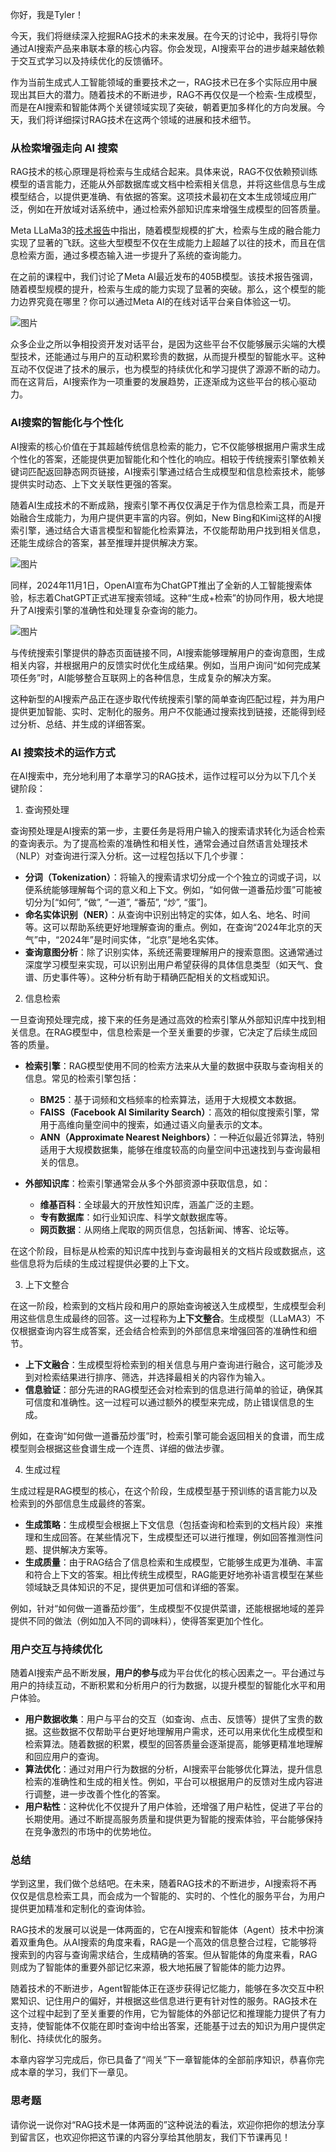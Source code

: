 你好，我是Tyler！

今天，我们将继续深入挖掘RAG技术的未来发展。在今天的讨论中，我将引导你通过AI搜索产品来串联本章的核心内容。你会发现，AI搜索平台的进步越来越依赖于交互式学习以及持续优化的反馈循环。

作为当前生成式人工智能领域的重要技术之一，RAG技术已在多个实际应用中展现出其巨大的潜力。随着技术的不断进步，RAG不再仅仅是一个检索-生成模型，而是在AI搜索和智能体两个关键领域实现了突破，朝着更加多样化的方向发展。今天，我们将详细探讨RAG技术在这两个领域的进展和技术细节。

### 从检索增强走向 AI 搜索

RAG技术的核心原理是将检索与生成结合起来。具体来说，RAG不仅依赖预训练模型的语言能力，还能从外部数据库或文档中检索相关信息，并将这些信息与生成模型结合，以提供更准确、有依据的答案。这项技术最初在文本生成领域应用广泛，例如在开放域对话系统中，通过检索外部知识库来增强生成模型的回答质量。

Meta LLaMa3的[技术报告](https://arxiv.org/abs/2407.21783)中指出，随着模型规模的扩大，检索与生成的融合能力实现了显著的飞跃。这些大型模型不仅在生成能力上超越了以往的技术，而且在信息检索方面，通过多模态输入进一步提升了系统的查询能力。

在之前的课程中，我们讨论了Meta AI最近发布的405B模型。该技术报告强调，随着模型规模的提升，检索与生成的能力实现了显著的突破。那么，这个模型的能力边界究竟在哪里？你可以通过Meta AI的在线对话平台亲自体验这一切。

![图片](https://static001.geekbang.org/resource/image/96/56/963248a0142e3a2e54b83f8c93115156.png?wh=1400x725 "Meta AI LlaMa 405B 体验入口")

众多企业之所以争相投资开发对话平台，是因为这些平台不仅能够展示尖端的大模型技术，还能通过与用户的互动积累珍贵的数据，从而提升模型的智能水平。这种互动不仅促进了技术的展示，也为模型的持续优化和学习提供了源源不断的动力。而在这背后，AI搜索作为一项重要的发展趋势，正逐渐成为这些平台的核心驱动力。

### AI搜索的智能化与个性化

AI搜索的核心价值在于其超越传统信息检索的能力，它不仅能够根据用户需求生成个性化的答案，还能提供更加智能化和个性化的响应。相较于传统搜索引擎依赖关键词匹配返回静态网页链接，AI搜索引擎通过结合生成模型和信息检索技术，能够提供实时动态、上下文关联性更强的答案。

随着AI生成技术的不断成熟，搜索引擎不再仅仅满足于作为信息检索工具，而是开始融合生成能力，为用户提供更丰富的内容。例如，New Bing和Kimi这样的AI搜索引擎，通过结合大语言模型和智能化检索算法，不仅能帮助用户找到相关信息，还能生成综合的答案，甚至推理并提供解决方案。

![图片](https://static001.geekbang.org/resource/image/4a/2b/4ac4de111361a452ffc9751dcd36022b.png?wh=1920x1080 "New Bing")

同样，2024年11月1日，OpenAI宣布为ChatGPT推出了全新的人工智能搜索体验，标志着ChatGPT正式进军搜索领域。这种“生成+检索”的协同作用，极大地提升了AI搜索引擎的准确性和处理复杂查询的能力。

![图片](https://static001.geekbang.org/resource/image/c0/88/c05ffd0488beb532e47c62b487c3ba88.png?wh=1920x1080 "ChatGPT Search")

与传统搜索引擎提供的静态页面链接不同，AI搜索能够理解用户的查询意图，生成相关内容，并根据用户的反馈实时优化生成结果。例如，当用户询问“如何完成某项任务”时，AI能够整合互联网上的各种信息，生成复杂的解决方案。

这种新型的AI搜索产品正在逐步取代传统搜索引擎的简单查询匹配过程，并为用户提供更加智能、实时、定制化的服务。用户不仅能通过搜索找到链接，还能得到经过分析、总结、并生成的详细答案。

### AI 搜索技术的运作方式

在AI搜索中，充分地利用了本章学习的RAG技术，运作过程可以分为以下几个关键阶段：

1. 查询预处理

查询预处理是AI搜索的第一步，主要任务是将用户输入的搜索请求转化为适合检索的查询表示。为了提高检索的准确性和相关性，通常会通过自然语言处理技术（NLP）对查询进行深入分析。这一过程包括以下几个步骤：

- **分词（Tokenization）**：将输入的搜索请求切分成一个个独立的词或子词，以便系统能够理解每个词的意义和上下文。例如，“如何做一道番茄炒蛋”可能被切分为\[“如何”, “做”, “一道”, “番茄”, “炒”, “蛋”]。
- **命名实体识别（NER）**：从查询中识别出特定的实体，如人名、地名、时间等。这可以帮助系统更好地理解查询的重点。例如，在查询“2024年北京的天气”中，“2024年”是时间实体，“北京”是地名实体。
- **查询意图分析**：除了识别实体，系统还需要理解用户的搜索意图。这通常通过深度学习模型来实现，可以识别出用户希望获得的具体信息类型（如天气、食谱、历史事件等）。这种分析有助于精确匹配相关的文档或知识。

<!--THE END-->

2. 信息检索

一旦查询预处理完成，接下来的任务是通过高效的检索引擎从外部知识库中找到相关信息。在RAG模型中，信息检索是一个至关重要的步骤，它决定了后续生成回答的质量。

- **检索引擎**：RAG模型使用不同的检索方法来从大量的数据中获取与查询相关的信息。常见的检索引擎包括：
  
  - **BM25**：基于词频和文档频率的检索算法，适用于大规模文本数据。
  - **FAISS（Facebook AI Similarity Search）**：高效的相似度搜索引擎，常用于高维向量空间中的搜索，如通过语义向量表示的文本。
  - **ANN（Approximate Nearest Neighbors）**：一种近似最近邻算法，特别适用于大规模数据集，能够在维度较高的向量空间中迅速找到与查询最相关的信息。
- **外部知识库**：检索引擎通常会从多个外部资源中获取信息，如：
  
  - **维基百科**：全球最大的开放性知识库，涵盖广泛的主题。
  - **专有数据库**：如行业知识库、科学文献数据库等。
  - **网页数据**：从网络上爬取的网页信息，包括新闻、博客、论坛等。

在这个阶段，目标是从检索的知识库中找到与查询最相关的文档片段或数据点，这些信息将为后续的生成过程提供必要的上下文。

3. 上下文整合

在这一阶段，检索到的文档片段和用户的原始查询被送入生成模型，生成模型会利用这些信息生成最终的回答。这一过程称为**上下文整合**。生成模型（LLaMA3）不仅根据查询内容生成答案，还会结合检索到的外部信息来增强回答的准确性和细节。

- **上下文融合**：生成模型将检索到的相关信息与用户查询进行融合，这可能涉及到对检索结果进行排序、筛选，并选择最相关的内容作为输入。
- **信息验证**：部分先进的RAG模型还会对检索到的信息进行简单的验证，确保其可信度和准确性。这一过程可以通过额外的模型来完成，防止错误信息的生成。

例如，在查询“如何做一道番茄炒蛋”时，检索引擎可能会返回相关的食谱，而生成模型则会根据这些食谱生成一个连贯、详细的做法步骤。

4. 生成过程

生成过程是RAG模型的核心，在这个阶段，生成模型基于预训练的语言能力以及检索到的外部信息生成最终的答案。

- **生成策略**：生成模型会根据上下文信息（包括查询和检索到的文档片段）来推理和生成回答。在某些情况下，生成模型还可以进行推理，例如回答推测性问题、提供解决方案等。
- **生成质量**：由于RAG结合了信息检索和生成模型，它能够生成更为准确、丰富和符合上下文的答案。相比传统生成模型，RAG能更好地弥补语言模型在某些领域缺乏具体知识的不足，提供更加可信和详细的答案。

例如，针对“如何做一道番茄炒蛋”，生成模型不仅提供菜谱，还能根据地域的差异提供不同的做法（例如加入不同的调味料），使得答案更加个性化。

### 用户交互与持续优化

随着AI搜索产品不断发展，**用户的参与**成为平台优化的核心因素之一。平台通过与用户的持续互动，不断积累和分析用户的行为数据，以提升模型的智能化水平和用户体验。

- **用户数据收集**：用户与平台的交互（如查询、点击、反馈等）提供了宝贵的数据。这些数据不仅帮助平台更好地理解用户需求，还可以用来优化生成模型和检索算法。随着数据的积累，模型的回答质量会逐渐提高，能够更精准地理解和回应用户的查询。
- **算法优化**：通过对用户行为数据的分析，AI搜索平台能够优化算法，提升信息检索的准确性和生成的相关性。例如，平台可以根据用户的反馈对生成内容进行调整，进一步改善个性化的答案。
- **用户粘性**：这种优化不仅提升了用户体验，还增强了用户粘性，促进了平台的长期使用。通过不断提高服务质量和提供更为智能的搜索体验，平台能够保持在竞争激烈的市场中的优势地位。

### 总结

学到这里，我们做个总结吧。在未来，随着RAG技术的不断进步，AI搜索将不再仅仅是信息检索工具，而会成为一个智能的、实时的、个性化的服务平台，为用户提供更加精准和定制化的查询体验。

RAG技术的发展可以说是一体两面的，它在AI搜索和智能体（Agent）技术中扮演着双重角色。从AI搜索的角度来看，RAG是一个高效的信息整合过程，它能够将搜索到的内容与查询需求结合，生成精确的答案。但从智能体的角度来看，RAG则成为了智能体的重要外部记忆来源，极大地拓展了智能体的能力边界。

随着技术的不断进步，Agent智能体正在逐步获得记忆能力，能够在多次交互中积累知识、记住用户的偏好，并根据这些信息进行更有针对性的服务。RAG技术在这个过程中起到了至关重要的作用，它为智能体的外部记忆和推理能力提供了有力支持，使智能体不仅能在即时查询中给出答案，还能基于过去的知识为用户提供定制化、持续优化的服务。

本章内容学习完成后，你已具备了“闯关”下一章智能体的全部前序知识，恭喜你完成本章的学习，我们下一章见。

### 思考题

请你说一说你对“RAG技术是一体两面的”这种说法的看法，欢迎你把你的想法分享到留言区，也欢迎你把这节课的内容分享给其他朋友，我们下节课再见！